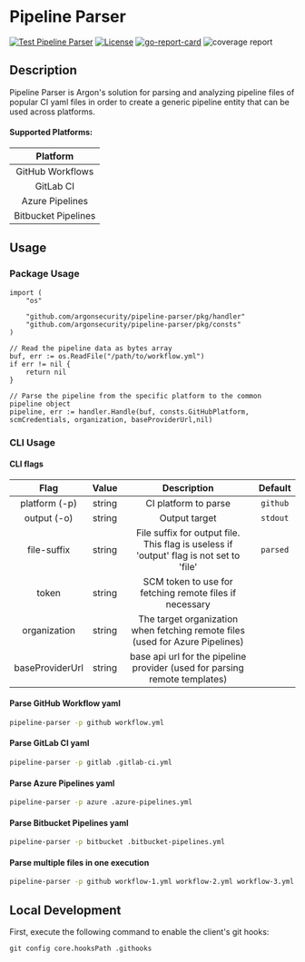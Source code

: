 # Pipeline Parser

[![Test Pipeline Parser](https://github.com/argonsecurity/pipeline-parser/actions/workflows/test.yml/badge.svg)](https://github.com/argonsecurity/pipeline-parser/actions/workflows/test.yml)
[![License](https://img.shields.io/badge/License-Apache%202.0-blue.svg)](https://github.com/argonsecurity/pipeline-parser/blob/main/LICENSE)
[![go-report-card][go-report-card]](https://goreportcard.com/report/github.com/argonsecurity/pipeline-parser)
![coverage report](https://img.shields.io/codecov/c/github/argonsecurity/pipeline-parser)

[go-report-card]: https://goreportcard.com/badge/github.com/argonsecurity/pipeline-parser

## Description

Pipeline Parser is Argon's solution for parsing and analyzing pipeline files of popular CI yaml files in order to create a generic pipeline entity that can be used across platforms.

#### Supported Platforms:

| Platform
| :---:
| GitHub Workflows
| GitLab CI
| Azure Pipelines
| Bitbucket Pipelines

## Usage

### Package Usage

```golang
import (
    "os"

    "github.com/argonsecurity/pipeline-parser/pkg/handler"
    "github.com/argonsecurity/pipeline-parser/pkg/consts"
)

// Read the pipeline data as bytes array
buf, err := os.ReadFile("/path/to/workflow.yml")
if err != nil {
    return nil
}

// Parse the pipeline from the specific platform to the common pipeline object
pipeline, err := handler.Handle(buf, consts.GitHubPlatform, scmCredentials, organization, baseProviderUrl,nil)
```

### CLI Usage

#### CLI flags

|      Flag       | Value  |                                       Description                                       | Default  |
| :-------------: | :----: | :-------------------------------------------------------------------------------------: | :------: |
|  platform (-p)  | string |                                  CI platform to parse                                   | `github` |
|   output (-o)   | string |                                      Output target                                      | `stdout` |
|   file-suffix   | string | File suffix for output file. This flag is useless if 'output' flag is not set to 'file' | `parsed` |
|      token      | string |                 SCM token to use for fetching remote files if necessary                 |          |
|  organization   | string |      The target organization when fetching remote files (used for Azure Pipelines)      |          |
| baseProviderUrl | string |       base api url for the pipeline provider (used for parsing remote templates)        |          |

#### Parse GitHub Workflow yaml

```bash
pipeline-parser -p github workflow.yml
```

#### Parse GitLab CI yaml

```bash
pipeline-parser -p gitlab .gitlab-ci.yml
```

#### Parse Azure Pipelines yaml

```bash
pipeline-parser -p azure .azure-pipelines.yml
```

#### Parse Bitbucket Pipelines yaml

```bash
pipeline-parser -p bitbucket .bitbucket-pipelines.yml
```

#### Parse multiple files in one execution

```bash
pipeline-parser -p github workflow-1.yml workflow-2.yml workflow-3.yml
```

## Local Development

First, execute the following command to enable the client's git hooks:

```
git config core.hooksPath .githooks
```
